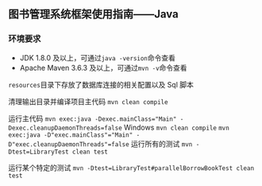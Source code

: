 ## 图书管理系统框架使用指南——Java

### 环境要求

- JDK 1.8.0 及以上，可通过`java -version`命令查看
- Apache Maven 3.6.3 及以上，可通过`mvn -v`命令查看

`resources`目录下存放了数据库连接的相关配置以及 Sql 脚本

清理输出目录并编译项目主代码
`mvn clean compile`

运行主代码
`mvn exec:java -Dexec.mainClass="Main" -Dexec.cleanupDaemonThreads=false`
Windows
`mvn clean compile`
`mvn exec:java -D"exec.mainClass"="Main" -D"exec.cleanupDaemonThreads"=false`
运行所有的测试
`mvn -Dtest=LibraryTest clean test`

运行某个特定的测试
`mvn -Dtest=LibraryTest#parallelBorrowBookTest clean test`
